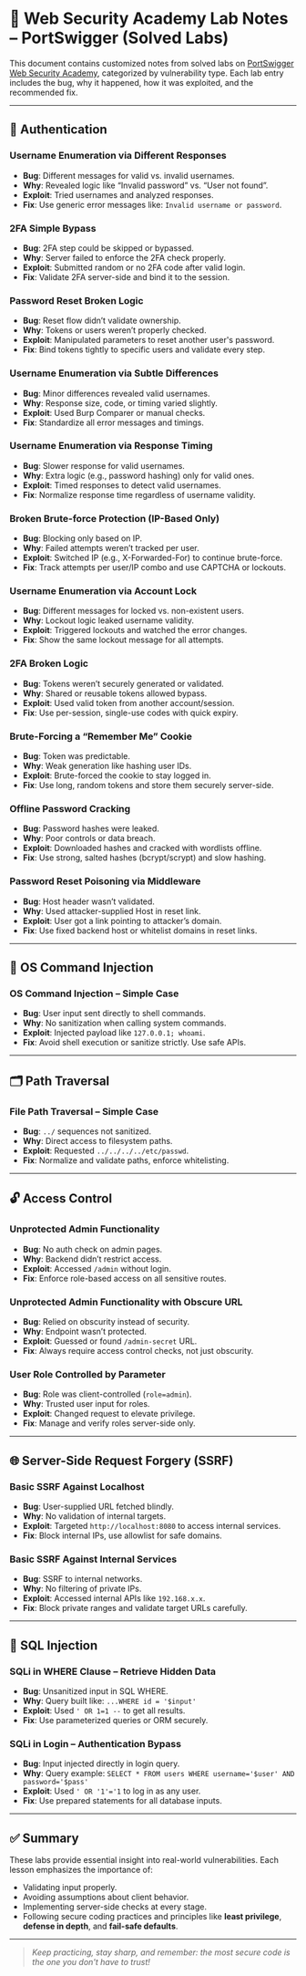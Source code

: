 # 🔐 Web Security Academy Lab Notes – PortSwigger (Solved Labs)

This document contains customized notes from solved labs on [PortSwigger Web Security Academy](https://portswigger.net/web-security), categorized by vulnerability type. Each lab entry includes the bug, why it happened, how it was exploited, and the recommended fix.

---

## 🔐 Authentication

### Username Enumeration via Different Responses
- **Bug**: Different messages for valid vs. invalid usernames.
- **Why**: Revealed logic like “Invalid password” vs. “User not found”.
- **Exploit**: Tried usernames and analyzed responses.
- **Fix**: Use generic error messages like: `Invalid username or password`.

### 2FA Simple Bypass
- **Bug**: 2FA step could be skipped or bypassed.
- **Why**: Server failed to enforce the 2FA check properly.
- **Exploit**: Submitted random or no 2FA code after valid login.
- **Fix**: Validate 2FA server-side and bind it to the session.

### Password Reset Broken Logic
- **Bug**: Reset flow didn’t validate ownership.
- **Why**: Tokens or users weren’t properly checked.
- **Exploit**: Manipulated parameters to reset another user's password.
- **Fix**: Bind tokens tightly to specific users and validate every step.

### Username Enumeration via Subtle Differences
- **Bug**: Minor differences revealed valid usernames.
- **Why**: Response size, code, or timing varied slightly.
- **Exploit**: Used Burp Comparer or manual checks.
- **Fix**: Standardize all error messages and timings.

### Username Enumeration via Response Timing
- **Bug**: Slower response for valid usernames.
- **Why**: Extra logic (e.g., password hashing) only for valid ones.
- **Exploit**: Timed responses to detect valid usernames.
- **Fix**: Normalize response time regardless of username validity.

### Broken Brute-force Protection (IP-Based Only)
- **Bug**: Blocking only based on IP.
- **Why**: Failed attempts weren’t tracked per user.
- **Exploit**: Switched IP (e.g., X-Forwarded-For) to continue brute-force.
- **Fix**: Track attempts per user/IP combo and use CAPTCHA or lockouts.

### Username Enumeration via Account Lock
- **Bug**: Different messages for locked vs. non-existent users.
- **Why**: Lockout logic leaked username validity.
- **Exploit**: Triggered lockouts and watched the error changes.
- **Fix**: Show the same lockout message for all attempts.

### 2FA Broken Logic
- **Bug**: Tokens weren’t securely generated or validated.
- **Why**: Shared or reusable tokens allowed bypass.
- **Exploit**: Used valid token from another account/session.
- **Fix**: Use per-session, single-use codes with quick expiry.

### Brute-Forcing a “Remember Me” Cookie
- **Bug**: Token was predictable.
- **Why**: Weak generation like hashing user IDs.
- **Exploit**: Brute-forced the cookie to stay logged in.
- **Fix**: Use long, random tokens and store them securely server-side.

### Offline Password Cracking
- **Bug**: Password hashes were leaked.
- **Why**: Poor controls or data breach.
- **Exploit**: Downloaded hashes and cracked with wordlists offline.
- **Fix**: Use strong, salted hashes (bcrypt/scrypt) and slow hashing.

### Password Reset Poisoning via Middleware
- **Bug**: Host header wasn’t validated.
- **Why**: Used attacker-supplied Host in reset link.
- **Exploit**: User got a link pointing to attacker’s domain.
- **Fix**: Use fixed backend host or whitelist domains in reset links.

---

## 🐚 OS Command Injection

### OS Command Injection – Simple Case
- **Bug**: User input sent directly to shell commands.
- **Why**: No sanitization when calling system commands.
- **Exploit**: Injected payload like `127.0.0.1; whoami`.
- **Fix**: Avoid shell execution or sanitize strictly. Use safe APIs.

---

## 🗂️ Path Traversal

### File Path Traversal – Simple Case
- **Bug**: `../` sequences not sanitized.
- **Why**: Direct access to filesystem paths.
- **Exploit**: Requested `../../../../etc/passwd`.
- **Fix**: Normalize and validate paths, enforce whitelisting.

---

## 🔓 Access Control

### Unprotected Admin Functionality
- **Bug**: No auth check on admin pages.
- **Why**: Backend didn’t restrict access.
- **Exploit**: Accessed `/admin` without login.
- **Fix**: Enforce role-based access on all sensitive routes.

### Unprotected Admin Functionality with Obscure URL
- **Bug**: Relied on obscurity instead of security.
- **Why**: Endpoint wasn’t protected.
- **Exploit**: Guessed or found `/admin-secret` URL.
- **Fix**: Always require access control checks, not just obscurity.

### User Role Controlled by Parameter
- **Bug**: Role was client-controlled (`role=admin`).
- **Why**: Trusted user input for roles.
- **Exploit**: Changed request to elevate privilege.
- **Fix**: Manage and verify roles server-side only.

---

## 🌐 Server-Side Request Forgery (SSRF)

### Basic SSRF Against Localhost
- **Bug**: User-supplied URL fetched blindly.
- **Why**: No validation of internal targets.
- **Exploit**: Targeted `http://localhost:8080` to access internal services.
- **Fix**: Block internal IPs, use allowlist for safe domains.

### Basic SSRF Against Internal Services
- **Bug**: SSRF to internal networks.
- **Why**: No filtering of private IPs.
- **Exploit**: Accessed internal APIs like `192.168.x.x`.
- **Fix**: Block private ranges and validate target URLs carefully.

---

## 🧮 SQL Injection

### SQLi in WHERE Clause – Retrieve Hidden Data
- **Bug**: Unsanitized input in SQL WHERE.
- **Why**: Query built like: `...WHERE id = '$input'`
- **Exploit**: Used `' OR 1=1 --` to get all results.
- **Fix**: Use parameterized queries or ORM securely.

### SQLi in Login – Authentication Bypass
- **Bug**: Input injected directly in login query.
- **Why**: Query example: `SELECT * FROM users WHERE username='$user' AND password='$pass'`
- **Exploit**: Used `' OR '1'='1` to log in as any user.
- **Fix**: Use prepared statements for all database inputs.

---

## ✅ Summary

These labs provide essential insight into real-world vulnerabilities. Each lesson emphasizes the importance of:

- Validating input properly.
- Avoiding assumptions about client behavior.
- Implementing server-side checks at every stage.
- Following secure coding practices and principles like **least privilege**, **defense in depth**, and **fail-safe defaults**.

---

> _Keep practicing, stay sharp, and remember: the most secure code is the one you don't have to trust!_
